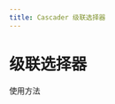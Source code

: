 ```yaml
---
title: Cascader 级联选择器
---
```


# 级联选择器

使用方法

<ClientOnly>
  <cascader-demo></cascader-demo>
</ClientOnly>
